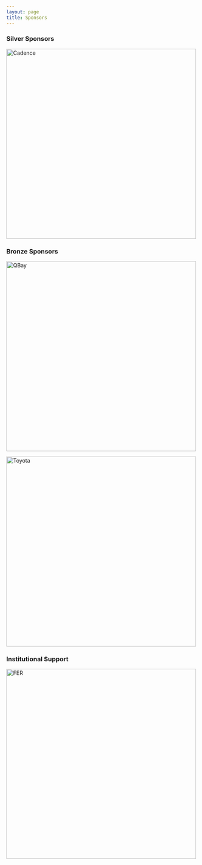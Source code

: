 ```yaml
---
layout: page
title: Sponsors
---
```

### Silver Sponsors
[<img src="https://conferences.i-cav.org/2025/assets/img/Cadence_Logo_Red_185_Reg.png" alt="Cadence" width="500" class="center">](https://www.cadence.com/en_US/home/company.html) <br>

### Bronze Sponsors
[<img src="https://conferences.i-cav.org/2025/assets/img/Logo-QBayLogic.png" alt="QBay" width="500" class="center">](https://qbaylogic.com/about-us/) <br>

[<img src="https://conferences.i-cav.org/2025/assets/img/toyota.png" alt="Toyota" width="500" class="center">](https://www.toyota.com/)

### Institutional Support
[<img src="https://conferences.i-cav.org/2025/assets/img/FER_logo_3-1_university.png" alt="FER" width="500" class="center">](https://www.fer.unizg.hr/)